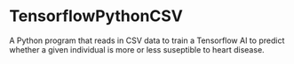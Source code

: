 # TensorflowPythonCSV

A Python program that reads in CSV data to train a Tensorflow AI to predict whether a given individual is more or less suseptible to heart disease.
